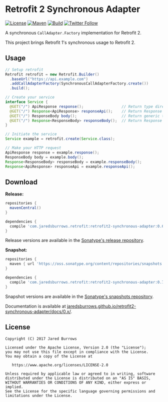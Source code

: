 # Retrofit 2 Synchronous Adapter

[![License](https://img.shields.io/badge/License-Apache%202.0-blue.svg)](https://www.apache.org/licenses/LICENSE-2.0)
[![Maven](https://img.shields.io/maven-central/v/com.jaredsburrows.retrofit/retrofit2-synchronous-adapter?label=maven&style=flat)](https://search.maven.org/artifact/com.jaredsburrows.retrofit/retrofit2-synchronous-adapter)
[![Build](https://github.com/jaredsburrows/retrofit2-synchronous-adapter/actions/workflows/build.yml/badge.svg)](https://github.com/jaredsburrows/retrofit2-synchronous-adapter/actions/workflows/build.yml)
[![Twitter Follow](https://img.shields.io/twitter/follow/jaredsburrows.svg?style=social)](https://twitter.com/jaredsburrows)

A synchronous `CallAdapter.Factory` implementation for Retrofit 2.

This project brings Retrofit 1's synchronous usage to Retrofit 2.

## Usage

```java
// Setup retrofit
Retrofit retrofit = new Retrofit.Builder()
  .baseUrl("https://api.example.com")
  .addCallAdapterFactory(SynchronousCallAdapterFactory.create())
  .build();

// Create your service
interface Service {
  @GET("/") ApiResponse response();                 // Return type directly
  @GET("/") Response<ApiResponse> responseApi();    // Return Response information with type
  @GET("/") ResponseBody body();                    // Return generic type directly
  @GET("/") Response<ResponseBody> responseBody();  // Return Response information with generic type
}

// Initiate the service
Service example = retrofit.create(Service.class);

// Make your HTTP request
ApiResponse response = example.response();
ResponseBody body = example.body();
Response<ResponseBody> responseBody = example.responseBody();
Response<ApiResponse> responseApi = example.responseApi();
```

## Download

**Release:**
```groovy
repositories {
  mavenCentral()
}

dependencies {
  compile 'com.jaredsburrows.retrofit:retrofit2-synchronous-adapter:0.6.0'
}
```
Release versions are available in the [Sonatype's release repository](https://repo1.maven.org/maven2/com/jaredsburrows/retrofit/retrofit2-synchronous-adapter/).

**Snapshot:**
```groovy
repositories {
  maven { url 'https://oss.sonatype.org/content/repositories/snapshots' }
}

dependencies {
  compile 'com.jaredsburrows.retrofit:retrofit2-synchronous-adapter:0.7.0-SNAPSHOT'
}
```
Snapshot versions are available in the [Sonatype's snapshots repository](https://oss.sonatype.org/content/repositories/snapshots/com/jaredsburrows/retrofit/retrofit2-synchronous-adapter/).

Documentation is available at [jaredsburrows.github.io/retrofit2-synchronous-adapter/docs/0.x/](https://jaredsburrows.github.io/retrofit2-synchronous-adapter/docs/0.x/).

## License

```
Copyright (C) 2017 Jared Burrows

Licensed under the Apache License, Version 2.0 (the "License");
you may not use this file except in compliance with the License.
You may obtain a copy of the License at

   https://www.apache.org/licenses/LICENSE-2.0

Unless required by applicable law or agreed to in writing, software
distributed under the License is distributed on an "AS IS" BASIS,
WITHOUT WARRANTIES OR CONDITIONS OF ANY KIND, either express or implied.
See the License for the specific language governing permissions and
limitations under the License.
```
